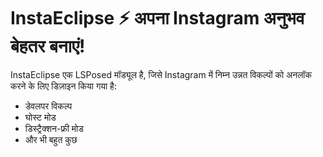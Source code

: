 # InstaEclipse ⚡ अपना Instagram अनुभव बेहतर बनाएं!

InstaEclipse एक LSPosed मॉड्यूल है, जिसे Instagram में निम्न उन्नत विकल्पों को अनलॉक करने के लिए डिज़ाइन किया गया है:
- डेवलपर विकल्प
- घोस्ट मोड
- डिस्ट्रैक्शन-फ्री मोड
- और भी बहुत कुछ

